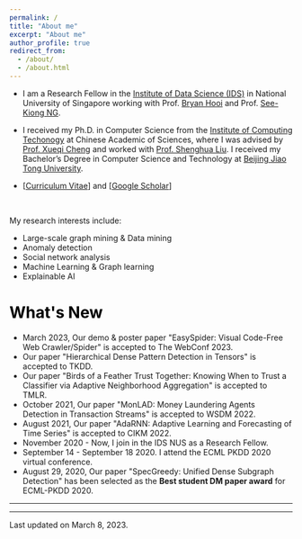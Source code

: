 ```yaml
---
permalink: /
title: "About me"
excerpt: "About me"
author_profile: true
redirect_from:
  - /about/
  - /about.html
---
```



<!-- <p align="center">
  <img src="https://wenchieh.github.io/files/wenchieh_img.jpg?raw=true" alt="Photo" style="width: 450px;"/>
</p> -->


* I am a Research Fellow in the [Institute of Data Science (IDS)](https://ids.nus.edu.sg/) in National University of Singapore working with Prof. [Bryan Hooi](https://bhooi.github.io/) and Prof. [See-Kiong NG](https://www.comp.nus.edu.sg/~ngsk/).  

* I received my Ph.D. in Computer Science from the [Institute of Computing Techonogy](http://www.ict.ac.cn/) at Chinese Academic of Sciences, where I was advised by [Prof. Xueqi Cheng](http://www.bigdatalab.ac.cn/~cxq/) and worked with [Prof. Shenghua Liu](https://shenghua-liu.github.io/).
I received my Bachelor’s Degree in Computer Science and Technology at [Beijing Jiao Tong University](http://www.bjtu.edu.cn/).

* [[Curriculum Vitae](http://wenchieh.github.io/files/pdf/wenchieh_cv.pdf)] and [[Google Scholar](https://scholar.google.com/citations?user=EV1kntYAAAAJ&hl=en)]


<!-- I am on job market this year, please find my CV and research statement using the links above. 
* My research interests include data mining, large-scale graph mining, anomaly detection, machine learning, and social network analysis.
-->

<br>


My research interests include:

* Large-scale graph mining & Data mining
* Anomaly detection 
* Social network analysis
* Machine Learning & Graph learning 
* Explainable AI



# <span style="color:black">What's New</span>
* March 2023, Our demo & poster paper "EasySpider: Visual Code-Free Web Crawler/Spider" is accepted to The WebConf 2023.
* Our paper "Hierarchical Dense Pattern Detection in Tensors" is accepted to TKDD.
* Our paper "Birds of a Feather Trust Together: Knowing When to Trust a Classifier via Adaptive Neighborhood Aggregation" is accepted to TMLR.
* October 2021, Our paper "MonLAD: Money Laundering Agents Detection in Transaction Streams" is accepted to WSDM 2022.
* August 2021, Our paper "AdaRNN: Adaptive Learning and Forecasting of Time Series" is accepted to CIKM 2022.
* November 2020 - Now, I join in the IDS NUS as a Research Fellow.
* September 14 - September 18 2020. I attend the ECML PKDD 2020 virtual conference.
* August 29, 2020, Our paper "SpecGreedy: Unified Dense Subgraph Detection" has been selected as the **Best student DM paper award** for ECML-PKDD 2020.


<!---
* <span style="color:red">Call for papers</span>: 
    [Advances in Transfer Learning: Theory, Algorithms, and Applications](https://www.frontiersin.org/research-topics/21133/advances-in-transfer-learning-theory-algorithms-and-applications)
* August 20, 2020, One paper accepted to _Future Generation Computer Systems_.
* June 5, 2020. One paper accepted to ECML-PKDD 2020.
* November 8 - November 11, 2019. I attended the ICDM 2019 held in Beijing, China.
* September 15 - September 21, 2019. I attended the ECMLPKDD 2019 held in Würzburg, Germany.
* June 8, 2019. One paper is accepted to ECML-PKDD 2019.
* April 13 - April 19, 2019. I attended the 23rd Pacific-Asia Conference on Knowledge Discovery and Data Mining held in Macau, China.
* December 14, 2018. Two papers accepted to PAKDD 209.
* July, 1, 2018. One paper accepted to ACM Multi medium 2018
* August 17, 2017. One paper accepted to ICDM 2017.
-->



----

<script type='text/javascript' id='clustrmaps' src='//cdn.clustrmaps.com/map_v2.js?cl=ffffff&w=270&t=m&d=X13UXXGs-cdyBrZUOxRs5YyuLvbguC-puXNj3xUKjMs&co=2d78ad&cmo=3acc3a&cmn=ff5353&ct=ffffff'></script>
<!-- <script type="text/javascript" id="clustrmaps" src="//clustrmaps.com/map_v2.js?d=X13UXXGs-cdyBrZUOxRs5YyuLvbguC-puXNj3xUKjMs&cl=ffffff&w=a"></script> -->


----

Last updated on March 8, 2023.
